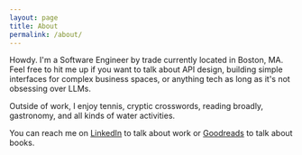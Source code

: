 ```yaml
---
layout: page
title: About
permalink: /about/
---
```


Howdy. I'm a Software Engineer by trade currently located in Boston, MA.
Feel free to hit me up if you want to talk about API design, building simple interfaces for complex business spaces, or anything tech as long as it's not obsessing over LLMs.

Outside of work, I enjoy tennis, cryptic crosswords, reading broadly, gastronomy, and all kinds of water activities. 


You can reach me on [LinkedIn](https://www.linkedin.com/in/sabareesh-iyer) to talk about work or [Goodreads](https://www.goodreads.com/user/show/8287122-sabareesh) to talk about books.
